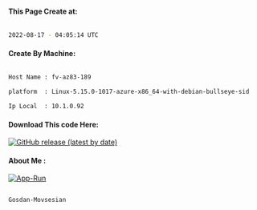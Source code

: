 
   
#### This Page Create at:

```bash

2022-08-17 - 04:05:14 UTC

```

#### Create By Machine:

```bash

Host Name : fv-az83-189

platform  : Linux-5.15.0-1017-azure-x86_64-with-debian-bullseye-sid

Ip Local  : 10.1.0.92

```
#### Download This code Here:

[![GitHub release (latest by date)](https://img.shields.io/github/v/release/Gosdan-Movsesian/Gosdan?style=for-the-badge&label=Download)](https://github.com/Gosdan-Movsesian/Gosdan/releases) 

</p> 

#### About Me :

[![App-Run](https://github.com/Gosdan-Movsesian/Gosdan/actions/workflows/App-Run.yml/badge.svg)](https://github.com/Gosdan-Movsesian/Gosdan/actions/workflows/App-Run.yml)

```bash

Gosdan-Movsesian

```

